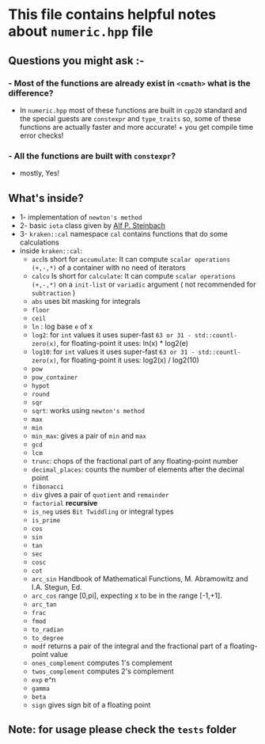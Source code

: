 # This file contains helpful notes about `numeric.hpp` file

## Questions you might ask :-

### - Most of the functions are already exist in `<cmath>` what is the difference?

- In `numeric.hpp` most of these functions are built in `cpp20` standard and the special guests are `constexpr` and `type_traits` so, some of these functions are actually faster and more accurate! + you get compile time error checks!

### - All the functions are built with `constexpr`?

- mostly, Yes!

## What's inside?

- 1- implementation of `newton's method`
- 2- basic `iota` class given by [Alf P. Steinbach][]
- 3- `kraken::cal` namespace `cal` contains functions that do some calculations
- inside `kraken::cal`:
  - `acc`Is short for `accumulate`: It can compute `scalar operations (+,-,*)` of a container with no need of iterators
  - `calcu` Is short for `calculate`: It can compute `scalar operations (+,-,*)` on a `init-list` or `variadic` argument ( not recommended for `subtraction` )
  - `abs` uses bit masking for integrals
  - `floor`
  - `ceil`
  - `ln` : log base `e` of x
  - `log2`: for `int` values it uses super-fast `63 or 31 - std::countl-zero(x)`, for floating-point it uses: ln(x) * log2(e)
  - `log10`: for `int` values it uses super-fast `63 or 31 - std::countl-zero(x)`, for floating-point it uses: log2(x) / log2(10)
  - `pow`
  - `pow_container`
  - `hypot`
  - `round`
  - `sqr`
  - `sqrt`: works using `newton's method`
  - `max`
  - `min`
  - `min_max`: gives a pair of `min` and `max`
  - `gcd`
  - `lcm`
  - `trunc`: chops of the fractional part of any floating-point number
  - `decimal_places`: counts the number of elements after the decimal point
  - `fibonacci`
  - `div` gives a pair of `quotient` and `remainder`
  - `factorial` **recursive**
  - `is_neg` uses `Bit Twiddling` or integral types
  - `is_prime`
  - `cos`
  - `sin`
  - `tan`
  - `sec`
  - `cosc`
  - `cot`
  - `arc_sin` Handbook of Mathematical Functions, M. Abramowitz and I.A. Stegun, Ed.
  - `arc_cos` range [0,pi], expecting x to be in the range [-1,+1].
  - `arc_tan`
  - `frac`
  - `fmod`
  - `to_radian`
  - `to_degree`
  - `modf` returns a pair of the integral and the fractional part of a floating-point value
  - `ones_complement` computes 1's complement
  - `twos_complement` computes 2's complement
  - `exp` e^n
  - `gamma`
  - `beta`
  - `sign` gives sign bit of a floating point

## Note: for usage please check the `tests` folder

[Alf P. Steinbach]: https://github.com/alf-p-steinbach
